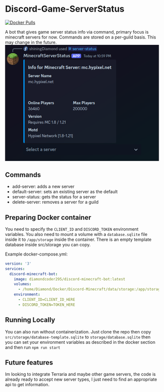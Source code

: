 # Discord-Game-ServerStatus

[![Docker Pulls](https://img.shields.io/docker/pulls/diamondcoder295/discord-minecraft-bot.svg)](https://hub.docker.com/r/diamondcoder295/discord-minecraft-bot)

A bot that gives game server status info via command, primary focus is minecraft servers for now.
Commands are stored on a per-guild basis. This may change in the future.
![img.png](readme/img.png)

## Commands
 - add-server: adds a new server
 - default-server: sets an existing server as the default
 - server-status: gets the status for a server
 - delete-server: removes a server for a guild

## Preparing Docker container
You need to specify the `CLIENT_ID` and `DISCORD_TOKEN` environment variables. You also need to 
mount a volume with a `database.sqlite` file inside it to `/app/storage` inside the container.
There is an empty template database inside src/storage you can copy.

Example docker-compose.yml:
```yaml
version: '3'
services:
  discord-minecraft-bot:
    image: diamondcoder295/discord-minecraft-bot:latest
    volumes:
      - /home/Diamond/Docker/Discord-Minecraft/data/storage:/app/storage
    environment:
      - CLIENT_ID=CLIENT_ID_HERE
      - DISCORD_TOKEN=TOKEN_HERE
```

## Running Locally
You can also run without containerization. Just clone the repo then copy `src/storage/database-template.sqlite`
to `storage/database.sqlite` then you can set your environment variables as described in the docker section and then run `npm run start`

## Future features
Im looking to integrate Terraria and maybe other game servers, the code is already ready to accept
new server types, I just need to find an appropriate api to get information.